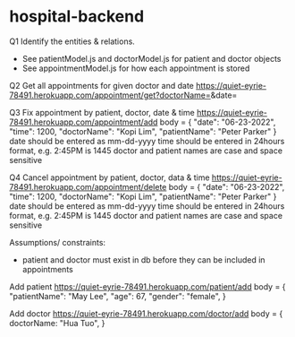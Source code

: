 # hospital-backend

Q1
Identify the entities & relations.

- See patientModel.js and doctorModel.js for patient and doctor objects
- See appointmentModel.js for how each appointment is stored

Q2
Get all appointments for given doctor and date
https://quiet-eyrie-78491.herokuapp.com/appointment/get?doctorName=<enter name>&date=<mm-dd-yyyy>

Q3
Fix appointment by patient, doctor, date & time
https://quiet-eyrie-78491.herokuapp.com/appointment/add
body = {
"date": "06-23-2022",
"time": 1200,
"doctorName": "Kopi Lim",
"patientName": "Peter Parker"
}
date should be entered as mm-dd-yyyy
time should be entered in 24hours format, e.g. 2:45PM is 1445
doctor and patient names are case and space sensitive

Q4
Cancel appointment by patient, doctor, data & time
https://quiet-eyrie-78491.herokuapp.com/appointment/delete
body = {
"date": "06-23-2022",
"time": 1200,
"doctorName": "Kopi Lim",
"patientName": "Peter Parker"
}
date should be entered as mm-dd-yyyy
time should be entered in 24hours format, e.g. 2:45PM is 1445
doctor and patient names are case and space sensitive

Assumptions/ constraints:

- patient and doctor must exist in db before they can be included in appointments

Add patient
https://quiet-eyrie-78491.herokuapp.com/patient/add
body = {
"patientName": "May Lee",
"age": 67,
"gender": "female",
}

Add doctor
https://quiet-eyrie-78491.herokuapp.com/doctor/add
body = {
doctorName: "Hua Tuo",
}
